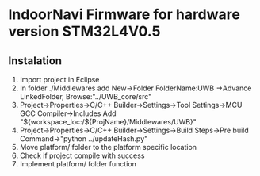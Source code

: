 # IndoorNavi Firmware for hardware version STM32L4V0.5
## Instalation
1. Import project in Eclipse
1. In folder ./Middlewares add New->Folder FolderName:UWB ->Advance LinkedFolder, Browse:"../UWB_core/src"
1. Project->Properties->C/C++ Builder->Settings->Tool Settings->MCU GCC Compiler->Includes Add "${workspace_loc:/${ProjName}/Middlewares/UWB}"
1. Project->Properties->C/C++ Builder->Settings->Build Steps->Pre build Command->"python ../updateHash.py"
1. Move platform/ folder to the platform specific location
1. Check if project compile with success
1. Implement platform/ folder function